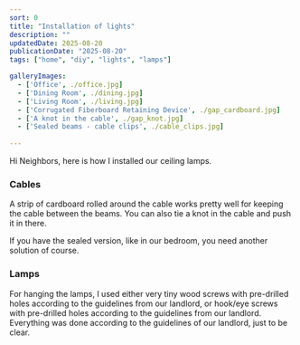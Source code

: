 ```yaml
---
sort: 0
title: "Installation of lights"
description: ""
updatedDate: 2025-08-20
publicationDate: "2025-08-20"
tags: ["home", "diy", "lights", "lamps"]

galleryImages:
  - ['Office', ./office.jpg]
  - ['Dining Room', ./dining.jpg]
  - ['Living Room', ./living.jpg]
  - ['Corrugated Fiberboard Retaining Device', ./gap_cardboard.jpg]
  - ['A knot in the cable', ./gap_knot.jpg]
  - ['Sealed beams - cable clips', ./cable_clips.jpg]
  
---
```

Hi Neighbors, here is how I installed our ceiling lamps.

### Cables

A strip of cardboard rolled around the cable works pretty well for keeping the cable between the beams. You can also tie a knot in the cable and push it in there.

If you have the sealed version, like in our bedroom, you need another solution of course.

### Lamps

For hanging the lamps, I used either very tiny wood screws with pre-drilled holes according to the guidelines from our landlord, or hook/eye screws with pre-drilled holes according to the guidelines from our landlord. Everything was done according to the guidelines of our landlord, just to be clear.
